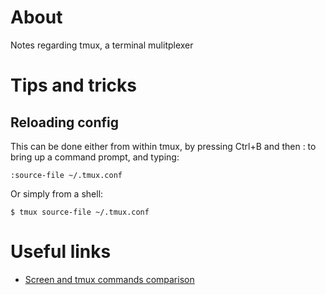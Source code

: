 # About

Notes regarding tmux, a terminal mulitplexer

# Tips and tricks

## Reloading config

This can be done either from within tmux, by pressing Ctrl+B and then : to bring up a command prompt, and typing:

```
:source-file ~/.tmux.conf
```

Or simply from a shell:

```
$ tmux source-file ~/.tmux.conf
```

# Useful links

* [Screen and tmux commands comparison](http://hyperpolyglot.org/multiplexers)
